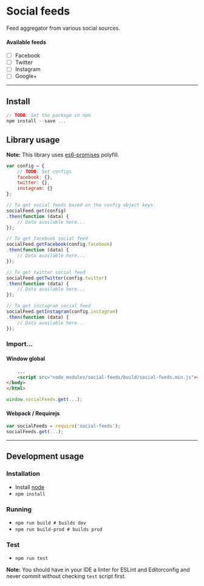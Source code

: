 # Social feeds

Feed aggregator from various social sources.

#### Available feeds
- [ ] Facebook
- [ ] Twitter
- [ ] Instagram
- [ ] Google+

---

## Install
```js
// TODO: Set the package in npm
npm install --save ...
```

## Library usage

**Note:** This library uses [es6-promises](https://github.com/stefanpenner/es6-promise#readme) polyfill.

```js
var config = {
    // TODO: Set configs
    facebook: {},
    twitter: {},
    instagram: {}  
};

// To get social feeds based on the config object keys
socialFeed.get(config)
.then(function (data) {
    // Data available here...
});

// To get facebook social feed
socialFeed.getFacebook(config.facebook)
.then(function (data) {
    // Data available here...
});

// To get twitter social feed
socialFeed.getTwitter(config.twitter)
.then(function (data) {
    // Data available here...
});

// To get instagram social feed
socialFeed.getInstagram(config.instagram)
.then(function (data) {
    // Data available here...
});
```

### Import...
#### Window global
```html
    ...
    <script src="node_modules/social-feeds/build/social-feeds.min.js"></script>
</body>
</html>
```
```js
window.socialFeeds.get(...);
```

#### Webpack / Requirejs
```js
var socialFeeds = require('social-feeds');
socialFeeds.get(...);
```

---

## Development usage

### Installation

- Install [node](http://nodejs.org)
- `npm install`

### Running
- `npm run build # builds dev`
- `npm run build-prod # builds prod`

### Test

- `npm run test`

**Note:** You should have in your IDE a linter for ESLint and Editorconfig and never commit without checking `test` script first.
